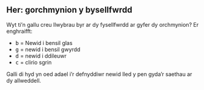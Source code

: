 ## Her: gorchmynion y bysellfwrdd

Wyt ti’n gallu creu llwybrau byr ar dy fysellfwrdd ar gyfer dy orchmynion? Er enghraifft:

+ <kbd>b</kbd> = Newid i bensil glas
+ <kbd>g</kbd> = newid i bensil gwyrdd
+ <kbd>d</kbd> = newid i ddileuwr
+ <kbd>c</kbd> = clirio sgrin

Galli di hyd yn oed adael i’r defnyddiwr newid lled y pen gyda’r saethau ar dy allweddell.